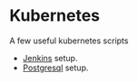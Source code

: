 # Kubernetes
A few useful kubernetes scripts

* [Jenkins](./Jenkins.yaml) setup.
* [Postgresql](./Postgresql.yaml) setup.

